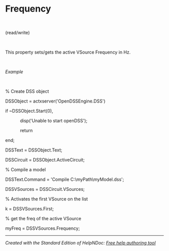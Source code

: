 # Frequency

&nbsp;

(read/write)

&nbsp;

This property sets/gets the active VSource Frequency in Hz.

&nbsp;

*Example*

&nbsp;

% Create DSS object

DSSObject = actxserver('OpenDSSEngine.DSS')

if ~DSSObject.Start(0),

&nbsp; &nbsp; &nbsp; &nbsp; &nbsp; &nbsp; disp('Unable to start openDSS');

&nbsp; &nbsp; &nbsp; &nbsp; &nbsp; &nbsp; return

end;

DSSText = DSSObject.Text;

DSSCircuit = DSSObject.ActiveCircuit;

% Compile a model &nbsp; &nbsp;

DSSText.Command = 'Compile C:\\myPath\\myModel.dss';

DSSVSources = DSSCircuit.VSources;

% Activates the first VSource on the list

k = DSSVSources.First;

% get the freq of the active VSource

myFreq = DSSVSources.Frequency;

***
_Created with the Standard Edition of HelpNDoc: [Free help authoring tool](<https://www.helpndoc.com/help-authoring-tool>)_
